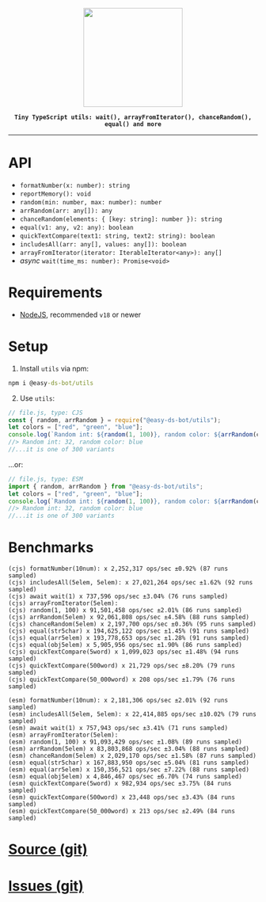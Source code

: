 <p align="center">
    <img src="https://avatars.githubusercontent.com/u/142582396?s=400&u=081f3176405a243f5090002723556c3e723089e3&v=4" width="200"/>
</p>

<b align="center">
    
    Tiny TypeScript utils: wait(), arrayFromIterator(), chanceRandom(), equal() and more
    
</b>
<hr>

# API
- `formatNumber(x: number): string`
- `reportMemory(): void`
- `random(min: number, max: number): number`
- `arrRandom(arr: any[]): any`
- `chanceRandom(elements: { [key: string]: number }): string`
- `equal(v1: any, v2: any): boolean`
- `quickTextCompare(text1: string, text2: string): boolean`
- `includesAll(arr: any[], values: any[]): boolean`
- `arrayFromIterator(iterator: IterableIterator<any>): any[]`
- *async* `wait(time_ms: number): Promise<void>`

# Requirements
- [NodeJS](https://nodejs.org/en), recommended `v18` or newer

# Setup
1. Install `utils` via npm:
```bat
npm i @easy-ds-bot/utils
```

2. Use `utils`:
```js
// file.js, type: CJS
const { random, arrRandom } = require("@easy-ds-bot/utils");
let colors = ["red", "green", "blue"];
console.log(`Random int: ${random(1, 100)}, random color: ${arrRandom(colors)}`);
//> Random int: 32, random color: blue
//...it is one of 300 variants
```
...or:
```js
// file.js, type: ESM
import { random, arrRandom } from "@easy-ds-bot/utils";
let colors = ["red", "green", "blue"];
console.log(`Random int: ${random(1, 100)}, random color: ${arrRandom(colors)}`);
//> Random int: 32, random color: blue
//...it is one of 300 variants
```

# Benchmarks
```
(cjs) formatNumber(10num): x 2,252,317 ops/sec ±0.92% (87 runs sampled)
(cjs) includesAll(5elem, 5elem): x 27,021,264 ops/sec ±1.62% (92 runs sampled)
(cjs) await wait(1) x 737,596 ops/sec ±3.04% (76 runs sampled)
(cjs) arrayFromIterator(5elem):
(cjs) random(1, 100) x 91,501,458 ops/sec ±2.01% (86 runs sampled)
(cjs) arrRandom(5elem) x 92,061,808 ops/sec ±4.58% (88 runs sampled)
(cjs) chanceRandom(5elem) x 2,197,700 ops/sec ±0.36% (95 runs sampled)
(cjs) equal(str5char) x 194,625,122 ops/sec ±1.45% (91 runs sampled)
(cjs) equal(arr5elem) x 193,778,653 ops/sec ±1.28% (91 runs sampled)
(cjs) equal(obj5elem) x 5,905,956 ops/sec ±1.90% (86 runs sampled)
(cjs) quickTextCompare(5word) x 1,099,023 ops/sec ±1.48% (94 runs sampled)
(cjs) quickTextCompare(500word) x 21,729 ops/sec ±8.20% (79 runs sampled)
(cjs) quickTextCompare(50_000word) x 208 ops/sec ±1.79% (76 runs sampled)

(esm) formatNumber(10num): x 2,181,306 ops/sec ±2.01% (92 runs sampled)
(esm) includesAll(5elem, 5elem): x 22,414,885 ops/sec ±10.02% (79 runs sampled)
(esm) await wait(1) x 757,943 ops/sec ±3.41% (71 runs sampled)
(esm) arrayFromIterator(5elem):
(esm) random(1, 100) x 91,093,429 ops/sec ±1.08% (89 runs sampled)
(esm) arrRandom(5elem) x 83,803,868 ops/sec ±3.04% (88 runs sampled)
(esm) chanceRandom(5elem) x 2,029,170 ops/sec ±1.58% (87 runs sampled)
(esm) equal(str5char) x 167,883,950 ops/sec ±5.04% (81 runs sampled)
(esm) equal(arr5elem) x 150,356,521 ops/sec ±7.22% (88 runs sampled)
(esm) equal(obj5elem) x 4,846,467 ops/sec ±6.70% (74 runs sampled)
(esm) quickTextCompare(5word) x 982,934 ops/sec ±3.75% (84 runs sampled)
(esm) quickTextCompare(500word) x 23,448 ops/sec ±3.43% (84 runs sampled)
(esm) quickTextCompare(50_000word) x 213 ops/sec ±2.49% (84 runs sampled)
```

# [Source (git)](https://github.com/easy-ds-bot/utils)
# [Issues (git)](https://github.com/easy-ds-bot/utils/issues)
